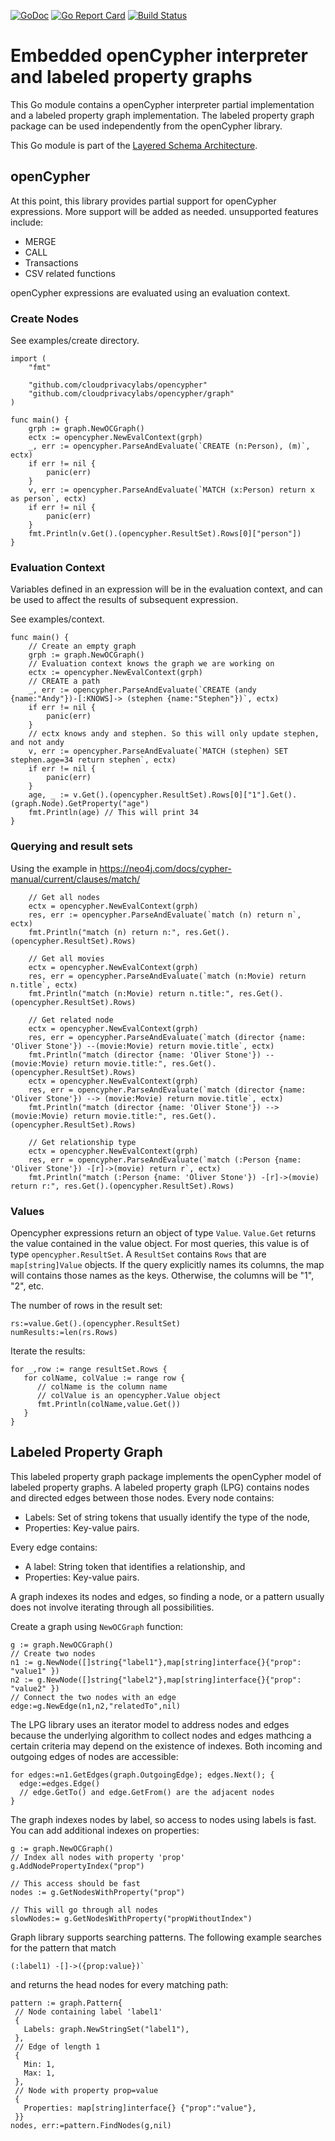 [![GoDoc](https://godoc.org/github.com/cloudprivacylabs/opencypher?status.svg)](https://godoc.org/github.com/cloudprivacylabs/opencypher)
[![Go Report Card](https://goreportcard.com/badge/github.com/cloudprivacylabs/opencypher)](https://goreportcard.com/report/github.com/cloudprivacylabs/opencypher)
[![Build Status](https://github.com/cloudprivacylabs/opencypher/actions/workflows/CI.yml/badge.svg?branch=main)](https://github.com/cloudprivacylabs/opencypher/actions/workflows/CI.yml)
# Embedded openCypher interpreter and labeled property graphs

This Go module contains a openCypher interpreter partial
implementation and a labeled property graph implementation. The
labeled property graph package can be used independently from the
openCypher library.

This Go module is part of the [Layered Schema
Architecture](https://layeredschemas.org).

## openCypher

At this point, this library provides partial support for openCypher
expressions. More support will be added as needed. unsupported
features include:

  * MERGE
  * CALL
  * Transactions
  * CSV related functions
  
openCypher expressions are evaluated using an evaluation context. 

### Create Nodes

See examples/create directory.

```
import (
	"fmt"

	"github.com/cloudprivacylabs/opencypher"
	"github.com/cloudprivacylabs/opencypher/graph"
)

func main() {
	grph := graph.NewOCGraph()
	ectx := opencypher.NewEvalContext(grph)
	_, err := opencypher.ParseAndEvaluate(`CREATE (n:Person), (m)`, ectx)
	if err != nil {
		panic(err)
	}
	v, err := opencypher.ParseAndEvaluate(`MATCH (x:Person) return x as person`, ectx)
	if err != nil {
		panic(err)
	}
	fmt.Println(v.Get().(opencypher.ResultSet).Rows[0]["person"])
}
```

### Evaluation Context

Variables defined in an expression will be in the evaluation context,
and can be used to affect the results of subsequent expression.

See examples/context.

```
func main() {
	// Create an empty graph
	grph := graph.NewOCGraph()
	// Evaluation context knows the graph we are working on
	ectx := opencypher.NewEvalContext(grph)
	// CREATE a path
	_, err := opencypher.ParseAndEvaluate(`CREATE (andy {name:"Andy"})-[:KNOWS]-> (stephen {name:"Stephen"})`, ectx)
	if err != nil {
		panic(err)
	}
	// ectx knows andy and stephen. So this will only update stephen, and not andy
	v, err := opencypher.ParseAndEvaluate(`MATCH (stephen) SET stephen.age=34 return stephen`, ectx)
	if err != nil {
		panic(err)
	}
	age, _ := v.Get().(opencypher.ResultSet).Rows[0]["1"].Get().(graph.Node).GetProperty("age")
	fmt.Println(age) // This will print 34
}
```

### Querying and result sets

Using the example in https://neo4j.com/docs/cypher-manual/current/clauses/match/

```
	// Get all nodes
	ectx = opencypher.NewEvalContext(grph)
	res, err := opencypher.ParseAndEvaluate(`match (n) return n`, ectx)
	fmt.Println("match (n) return n:", res.Get().(opencypher.ResultSet).Rows)

	// Get all movies
	ectx = opencypher.NewEvalContext(grph)
	res, err = opencypher.ParseAndEvaluate(`match (n:Movie) return n.title`, ectx)
	fmt.Println("match (n:Movie) return n.title:", res.Get().(opencypher.ResultSet).Rows)

	// Get related node
	ectx = opencypher.NewEvalContext(grph)
	res, err = opencypher.ParseAndEvaluate(`match (director {name: 'Oliver Stone'}) --(movie:Movie) return movie.title`, ectx)
	fmt.Println("match (director {name: 'Oliver Stone'}) --(movie:Movie) return movie.title:", res.Get().(opencypher.ResultSet).Rows)
	ectx = opencypher.NewEvalContext(grph)
	res, err = opencypher.ParseAndEvaluate(`match (director {name: 'Oliver Stone'}) --> (movie:Movie) return movie.title`, ectx)
	fmt.Println("match (director {name: 'Oliver Stone'}) --> (movie:Movie) return movie.title:", res.Get().(opencypher.ResultSet).Rows)

	// Get relationship type
	ectx = opencypher.NewEvalContext(grph)
	res, err = opencypher.ParseAndEvaluate(`match (:Person {name: 'Oliver Stone'}) -[r]->(movie) return r`, ectx)
	fmt.Println("match (:Person {name: 'Oliver Stone'}) -[r]->(movie) return r:", res.Get().(opencypher.ResultSet).Rows)
```

### Values

Opencypher expressions return an object of type `Value`. `Value.Get`
returns the value contained in the value object. For most queries,
this value is of type `opencypher.ResultSet`. A `ResultSet` contains
`Rows` that are `map[string]Value` objects. If the query explicitly
names its columns, the map will contains those names as the
keys. Otherwise, the columns will be "1", "2", etc. 

The number of rows in the result set:

```
rs:=value.Get().(opencypher.ResultSet)
numResults:=len(rs.Rows)
```

Iterate the results:

```
for _,row := range resultSet.Rows {
   for colName, colValue := range row {
      // colName is the column name
      // colValue is an opencypher.Value object
      fmt.Println(colName,value.Get())
   }
}
```

## Labeled Property Graph

This labeled property graph package implements the openCypher model of
labeled property graphs. A labeled property graph (LPG) contains nodes
and directed edges between those nodes. Every node contains:

  * Labels: Set of string tokens that usually identify the type of the
    node,
  * Properties: Key-value pairs.
  
Every edge contains:
  * A label: String token that identifies a relationship, and
  * Properties: Key-value pairs.
  
A graph indexes its nodes and edges, so finding a node, or a pattern
usually does not involve iterating through all possibilities. 

Create a graph using `NewOCGraph` function:

```
g := graph.NewOCGraph()
// Create two nodes
n1 := g.NewNode([]string{"label1"},map[string]interface{}{"prop": "value1" })
n2 := g.NewNode([]string{"label2"},map[string]interface{}{"prop": "value2" })
// Connect the two nodes with an edge
edge:=g.NewEdge(n1,n2,"relatedTo",nil)
```

The LPG library uses an iterator model to address nodes and edges
because the underlying algorithm to collect nodes and edges mathcing a
certain criteria may depend on the existence of indexes. Both incoming
and outgoing edges of nodes are accessible:

```
for edges:=n1.GetEdges(graph.OutgoingEdge); edges.Next(); {
  edge:=edges.Edge()
  // edge.GetTo() and edge.GetFrom() are the adjacent nodes
}
```


The graph indexes nodes by label, so access to nodes using labels is
fast. You can add additional indexes on properties:

```
g := graph.NewOCGraph()
// Index all nodes with property 'prop'
g.AddNodePropertyIndex("prop")

// This access should be fast
nodes := g.GetNodesWithProperty("prop")

// This will go through all nodes
slowNodes:= g.GetNodesWithProperty("propWithoutIndex")
```

Graph library supports searching patterns. The following example
searches for the pattern that match 

```
(:label1) -[]->({prop:value})`
```

and returns the head nodes for every matching path:

```
pattern := graph.Pattern{ 
 // Node containing label 'label1'
 {
   Labels: graph.NewStringSet("label1"),
 },
 // Edge of length 1
 {
   Min: 1, 
   Max: 1,
 },
 // Node with property prop=value
 {
   Properties: map[string]interface{} {"prop":"value"},
 }}
nodes, err:=pattern.FindNodes(g,nil)
```

